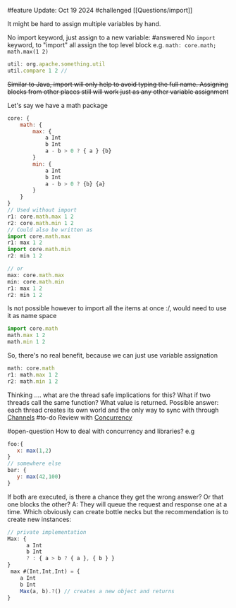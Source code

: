 #feature
Update: Oct 19 2024
#challenged [[Questions/import]]

It might be hard to assign multiple variables by hand. 

No import keyword, just assign to a new variable: 
#answered  No `import` keyword, to "import" all assign the top level block e.g. `math: core.math; math.max(1 2)`

```js
util: org.apache.something.util
util.compare 1 2 // 
```
~~Similar to Java, import will only help to avoid typing the full name. Assigning blocks from other places still will work just as any other variable assignment~~


Let's say we have a math package

```javascript
core: {
    math: {
        max: {
            a Int
            b Int
            a - b > 0 ? { a } {b}
        }
        min: {
            a Int 
            b Int
            a - b > 0 ? {b} {a}
        }
    }
}
// Used without import
r1: core.math.max 1 2
r2: core.math.min 1 2
// Could also be written as
import core.math.max
r1: max 1 2
import core.math.min
r2: min 1 2

// or 
max: core.math.max
min: core.math.min
r1: max 1 2
r2: min 1 2
```

Is not possible however to import all the items at once :/, would need to use it as name space

```javascript
import core.math
math.max 1 2
math.min 1 2
```

So, there's no real benefit, because we can just use variable assignation

```javascript
math: core.math
r1: math.max 1 2
r2: math.min 1 2
```

Thinking .... what are the thread safe implications for this? What if two threads call the same function? What value is returned. 
Possible answer: each thread creates its own world and the only way to sync with through [Channels](../Questions/solved/concurrency/Channels.md)
#to-do Review with [Concurrency](Concurrency.md)

#open-question How to deal with concurrency and libraries? e.g
```javascript
foo:{
   x: max(1,2)
}
// somewhere else 
bar: {
   y: max(42,100)
}
```
If both are executed, is there a chance they get the wrong answer?  Or that one blocks the other? 
A: They will queue the request and response one at a time. Which obviously can create bottle necks but  the recommendation is to create new instances: 
```js
// private implementation
Max: {
      a Int
      b Int
      ? : { a > b ? { a }, { b } }
}
 max #(Int,Int,Int) = {
    a Int
    b Int
    Max(a, b).?() // creates a new object and returns 
}
```
